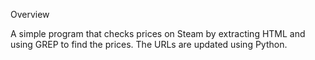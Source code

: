 Overview

A simple program that checks prices on Steam by extracting HTML and using GREP to find the prices. The URLs are updated using Python.
